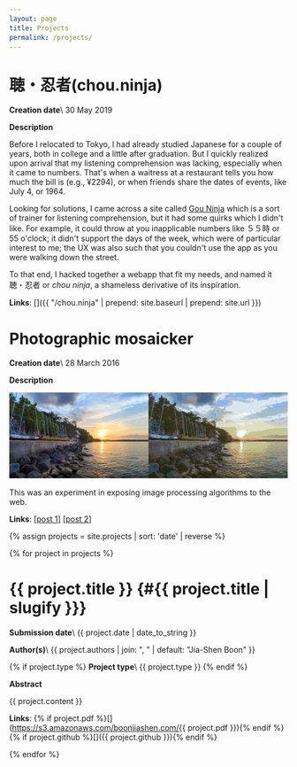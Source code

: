 ```yaml
---
layout: page
title: Projects
permalink: /projects/
---
```


聴・忍者(chou.ninja)
===

__Creation date__\\
30 May 2019

__Description__

Before I relocated to Tokyo, I had already studied Japanese for a couple of years, both in college and a little after graduation. But I quickly realized upon arrival that my listening comprehension was lacking, especially when it came to numbers. That's when a waitress at a restaurant tells you how much the bill is (e.g., ¥2294), or when friends share the dates of events, like July 4, or 1964.

Looking for solutions, I came across a site called [Gou Ninja](http://gou.ninja/) which is a sort of trainer for listening comprehension, but it had some quirks which I didn't like. For example, it could throw at you inapplicable numbers like ５５時 or 55 o'clock; it didn't support the days of the week, which were of particular interest to me; the UX was also such that you couldn't use the app as you were walking down the street.

To that end, I hacked together a webapp that fit my needs, and named it 聴・忍者 or _chou ninja_, a shameless derivative of its inspiration.

__Links__:
[<i class="fas fa-globe"></i>]({{ "/chou.ninja" | prepend: site.baseurl | prepend: site.url }})
[<i class="fab fa-github"></i>](https://github.com/boonjiashen/chou.ninja)

<div class="divider div-transparent"></div>

Photographic mosaicker
===

__Creation date__\\
28 March 2016

__Description__

<img src="/assets/sunset-640px.jpg" width="50%"><img src="/assets/sunset_mosaic-640px.png" width="50%">

This was an experiment in exposing image processing algorithms to the web.

__Links__:
[<i class="fas fa-globe"></i>](https://mosaic.boonjiashen.com)
[<i class="fab fa-github"></i>](https://github.com/boonjiashen/heroku_simple_image_processing)
[[post 1](/2016/03/27/online-demo-of-photographic-mosaicker/)]
[[post 2](/2016/01/18/how-to-write-a-simple-photographic-mosaicker/)]

{% assign projects = site.projects | sort: 'date' | reverse %}

{% for project in projects %}

<div class="divider div-transparent"></div>

  {{ project.title }} {#{{ project.title | slugify }}}
===

  __Submission date__\\
  {{ project.date | date_to_string }}

  __Author(s)__\\
  {{ project.authors | join: ", " | default: "Jia-Shen Boon" }}

  {% if project.type %}
  __Project type__\\
  {{ project.type }}
  {% endif %}

  __Abstract__

  {{ project.content }}

  __Links__:
   {% if project.pdf %}[<i class="fas fa-file-pdf"></i>](https://s3.amazonaws.com/boonjiashen.com/{{ project.pdf }}){% endif %}
   {% if project.github %}[<i class="fab fa-github"></i>]({{ project.github }}){% endif %}

{% endfor %}